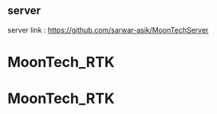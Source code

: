 ## server

server link : https://github.com/sarwar-asik/MoonTechServer
# MoonTech_RTK
# MoonTech_RTK
